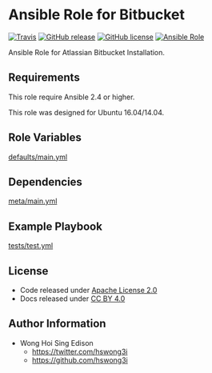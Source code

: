 Ansible Role for Bitbucket
==========================

[![Travis](https://img.shields.io/travis/alvistack/ansible-role-bitbucket.svg)](https://travis-ci.org/alvistack/ansible-role-bitbucket)
[![GitHub release](https://img.shields.io/github/release/alvistack/ansible-role-bitbucket.svg)](https://github.com/alvistack/ansible-role-bitbucket)
[![GitHub license](https://img.shields.io/github/license/alvistack/ansible-role-bitbucket.svg)](https://github.com/alvistack/ansible-role-bitbucket/blob/master/LICENSE)
[![Ansible Role](https://img.shields.io/badge/galaxy-alvistack.bitbucket-blue.svg)](https://galaxy.ansible.com/alvistack/bitbucket)

Ansible Role for Atlassian Bitbucket Installation.

Requirements
------------

This role require Ansible 2.4 or higher.

This role was designed for Ubuntu 16.04/14.04.

Role Variables
--------------

[defaults/main.yml](defaults/main.yml)

Dependencies
------------

[meta/main.yml](meta/main.yml)

Example Playbook
----------------

[tests/test.yml](tests/test.yml)

License
-------

-   Code released under [Apache License 2.0](LICENSE)
-   Docs released under [CC BY 4.0](http://creativecommons.org/licenses/by/4.0/)

Author Information
------------------

-   Wong Hoi Sing Edison
    -   <https://twitter.com/hswong3i>
    -   <https://github.com/hswong3i>

